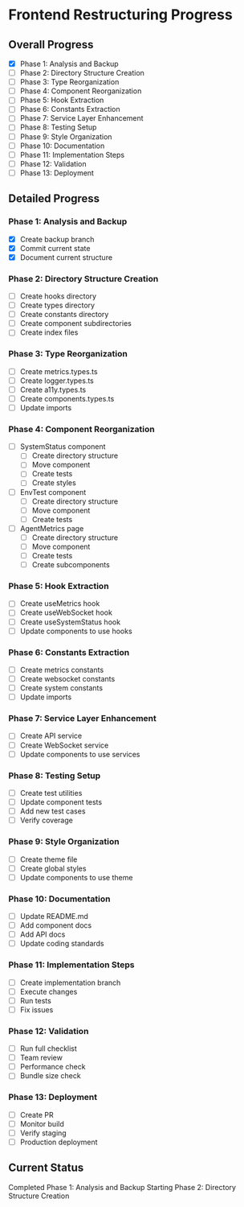 # Frontend Restructuring Progress

## Overall Progress
- [x] Phase 1: Analysis and Backup
- [ ] Phase 2: Directory Structure Creation
- [ ] Phase 3: Type Reorganization
- [ ] Phase 4: Component Reorganization
- [ ] Phase 5: Hook Extraction
- [ ] Phase 6: Constants Extraction
- [ ] Phase 7: Service Layer Enhancement
- [ ] Phase 8: Testing Setup
- [ ] Phase 9: Style Organization
- [ ] Phase 10: Documentation
- [ ] Phase 11: Implementation Steps
- [ ] Phase 12: Validation
- [ ] Phase 13: Deployment

## Detailed Progress

### Phase 1: Analysis and Backup 
- [x] Create backup branch
- [x] Commit current state
- [x] Document current structure

### Phase 2: Directory Structure Creation
- [ ] Create hooks directory
- [ ] Create types directory
- [ ] Create constants directory
- [ ] Create component subdirectories
- [ ] Create index files

### Phase 3: Type Reorganization
- [ ] Create metrics.types.ts
- [ ] Create logger.types.ts
- [ ] Create a11y.types.ts
- [ ] Create components.types.ts
- [ ] Update imports

### Phase 4: Component Reorganization
- [ ] SystemStatus component
  - [ ] Create directory structure
  - [ ] Move component
  - [ ] Create tests
  - [ ] Create styles
- [ ] EnvTest component
  - [ ] Create directory structure
  - [ ] Move component
  - [ ] Create tests
- [ ] AgentMetrics page
  - [ ] Create directory structure
  - [ ] Move component
  - [ ] Create tests
  - [ ] Create subcomponents

### Phase 5: Hook Extraction
- [ ] Create useMetrics hook
- [ ] Create useWebSocket hook
- [ ] Create useSystemStatus hook
- [ ] Update components to use hooks

### Phase 6: Constants Extraction
- [ ] Create metrics constants
- [ ] Create websocket constants
- [ ] Create system constants
- [ ] Update imports

### Phase 7: Service Layer Enhancement
- [ ] Create API service
- [ ] Create WebSocket service
- [ ] Update components to use services

### Phase 8: Testing Setup
- [ ] Create test utilities
- [ ] Update component tests
- [ ] Add new test cases
- [ ] Verify coverage

### Phase 9: Style Organization
- [ ] Create theme file
- [ ] Create global styles
- [ ] Update components to use theme

### Phase 10: Documentation
- [ ] Update README.md
- [ ] Add component docs
- [ ] Add API docs
- [ ] Update coding standards

### Phase 11: Implementation Steps
- [ ] Create implementation branch
- [ ] Execute changes
- [ ] Run tests
- [ ] Fix issues

### Phase 12: Validation
- [ ] Run full checklist
- [ ] Team review
- [ ] Performance check
- [ ] Bundle size check

### Phase 13: Deployment
- [ ] Create PR
- [ ] Monitor build
- [ ] Verify staging
- [ ] Production deployment

## Current Status
 Completed Phase 1: Analysis and Backup
 Starting Phase 2: Directory Structure Creation

